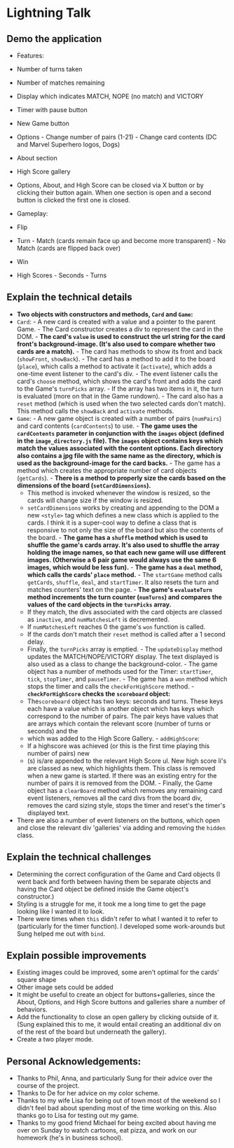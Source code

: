 # Lightning Talk

## Demo the application
-  Features:
  -  Number of turns taken
  -  Number of matches remaining
  -  Display which indicates MATCH, NOPE (no match) and VICTORY
  -  Timer with pause button
  -  New Game button
  -  Options
    -  Change number of pairs (1-21)
    -  Change card contents (DC and Marvel Superhero logos, Dogs)
  -  About section
  -  High Score gallery
  -  Options, About, and High Score can be closed via X button or by clicking their button again. When one section is open and a second button is clicked the first one is closed.

-  Gameplay:
  -  Flip
  -  Turn
    -  Match (cards remain face up and become more transparent)
    -  No Match (cards are flipped back over)
  -  Win
  -  High Scores
    -  Seconds
    -  Turns

## Explain the technical details
-  **Two objects with constructors and methods, `Card` and `Game`:**
  -  `Card`:
    -  A new card is created with a value and a pointer to the parent Game.
    -  The Card constructor creates a div to represent the card in the DOM.
    -  **The card's `value` is used to construct the url string for the card front's background-image. (It's also used to compare whether two cards are a match).**
    -  The card has methods to show its front and back (`showFront`, `showBack`).
    -  The card has a method to add it to the board (`place`), which calls a method to activate it (`activate`), which adds a one-time event listener to the card's div.
    -  The event listener calls the card's `choose` method, which shows the card's front and adds the card to the Game's `turnPicks` array.
    -  If the array has two items in it, the turn is evaluated (more on that in the Game rundown).
    -  The card also has a `reset` method (which is used when the two selected cards don't match). This method calls the `showBack` and `activate` methods.
  -  `Game`:
    -  A new game object is created with a number of pairs (`numPairs`) and card contents (`cardContents`) to use.
    -  **The game uses the `cardContents` parameter in conjunction with the `images` object (defined in the `image_directory.js` file). The `images` object contains keys which match the values associated with the content options. Each directory also contains a jpg file with the same name as the directory, which is used as the background-image for the card backs.**
    -  The game has a method which creates the appropriate number of card objects (`getCards`).
    -  **There is a method to properly size the cards based on the dimensions of the board (`setCardDimensions`).**
      -  This method is invoked whenever the window is resized, so the cards will change size if the window is resized.
      -  `setCardDimensions` works by creating and appending to the DOM a new `<style>` tag which defines a new class which is applied to the cards. I think it is a super-cool way to define a class that is responsive to not only the size of the board but also the contents of the board.
    -  **The game has a `shuffle` method which is used to shuffle the game's cards array. It's also used to shuffle the array holding the image names, so that each new game will use different images. (Otherwise a 6 pair game would always use the same 6 images, which would be less fun).**
    -  **The game has a `deal` method, which calls the cards' `place` method.**
    -  The `startGame` method calls `getCards`, `shuffle`, `deal`, and `startTimer`. It also resets the turn and matches counters' text on the page.
    -  **The game's `evaluateTurn` method increments the turn counter (`numTurns`) and compares the values of the card objects in the `turnPicks` array.**
      -  If they match, the divs associated with the card objects are classed as `inactive`, and `numMatchesLeft` is decremented.
        -  If `numMatchesLeft` reaches 0 the game's `won` function is called.
      -  If the cards don't match their `reset` method is called after a 1 second delay.
      -  Finally, the `turnPicks` array is emptied.
    -  The `updateDisplay` method updates the MATCH/NOPE/VICTORY display. The text displayed is also used as a class to change the background-color.
    -  The game object has a number of methods used for the Timer: `startTimer`, `tick`, `stopTimer`, and `pauseTimer`.
    -  The game has a `won` method which stops the timer and calls the `checkForHighScore` method.
    -  **`checkForHighScore` checks the `scoreboard` object:**
      -  The`scoreboard` object has two keys: seconds and turns. These keys each have a value which is another object which has keys which correspond to the number of pairs. The pair keys have values that are arrays which contain the relevant score (number of turns or seconds) and the <li> which was added to the High Score Gallery. 
    -  `addHighScore`:
      -  If a highscore was achieved (or this is the first time playing this number of pairs) new <li>(s) is/are appended to the relevant High Score ul. New high score li's are classed as new, which highlights them. This class is removed when a new game is started. If there was an existing entry for the number of pairs it is removed from the DOM.
    -  Finally, the Game object has a `clearBoard` method which removes any remaining card event listeners, removes all the card divs from the board div, removes the card sizing style, stops the timer and reset's the timer's displayed text.
  -  There are also a number of event listeners on the buttons, which open and close the relevant div 'galleries' via adding and removing the `hidden` class.


## Explain the technical challenges
-  Determining the correct configuration of the Game and Card objects (I went back and forth between having them be separate objects and having the Card object be defined inside the Game object's constructor.)
-  Styling is a struggle for me, it took me a long time to get the page looking like I wanted it to look.
-  There were times when `this` didn't refer to what I wanted it to refer to (particularly for the timer function). I developed some work-arounds but Sung helped me out with `bind`.


## Explain possible improvements
-  Existing images could be improved, some aren't optimal for the cards' square shape
-  Other image sets could be added
-  It might be useful to create an object for buttons+galleries, since the About, Options, and High Score buttons and galleries share a number of behaviors.
-  Add the functionality to close an open gallery by clicking outside of it. (Sung explained this to me, it would entail creating an additional div on of the rest of the board but underneath the gallery).
-  Create a two player mode.


## Personal Acknowledgements:
-  Thanks to Phil, Anna, and particularly Sung for their advice over the course of the project.
-  Thanks to De for her advice on my color scheme.
-  Thanks to my wife Lisa for being out of town most of the weekend so I didn't feel bad about spending most of the time working on this. Also thanks go to Lisa for testing out my game.
-  Thanks to my good friend Michael for being excited about having me over on Sunday to watch cartoons, eat pizza, and work on our homework (he's in business school).